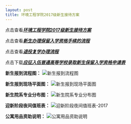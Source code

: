 ```yaml
---
layout: post
title: 环境工程学院2017级新生接待方案
---
```


点击查看[***环境工程学院2017级新生接待方案***](http://7xqrll.com1.z0.glb.clouddn.com/%E7%8E%AF%E5%A2%83%E5%B7%A5%E7%A8%8B%E5%AD%A6%E9%99%A22017%E7%BA%A7%E6%96%B0%E7%94%9F%E6%8E%A5%E5%BE%85%E6%96%B9%E6%A1%88-2017-%E4%BF%AE%E6%94%B9-20170909.pdf)

点击查看[***新生办理保留入学资格手续的流程***](http://7xqrll.com1.z0.glb.clouddn.com/%E6%96%B0%E7%94%9F%E5%8A%9E%E7%90%86%E4%BF%9D%E7%95%99%E5%85%A5%E5%AD%A6%E8%B5%84%E6%A0%BC%E6%89%8B%E7%BB%AD%E7%9A%84%E6%B5%81%E7%A8%8B.pdf)

点击查看[***退役复学办理流程***](http://7xqrll.com1.z0.glb.clouddn.com/%E9%80%80%E5%BD%B9%E5%A4%8D%E5%AD%A6%E5%8A%9E%E7%90%86%E6%B5%81%E7%A8%8B.pdf)

点击下载[***应征入伍普通高等学校录取新生保留入学资格申请表***](http://7xqrll.com1.z0.glb.clouddn.com/%E5%BA%94%E5%BE%81%E5%85%A5%E4%BC%8D%E6%99%AE%E9%80%9A%E9%AB%98%E7%AD%89%E5%AD%A6%E6%A0%A1%E5%BD%95%E5%8F%96%E6%96%B0%E7%94%9F%E4%BF%9D%E7%95%99%E5%85%A5%E5%AD%A6%E8%B5%84%E6%A0%BC%E7%94%B3%E8%AF%B7%E8%A1%A8.doc)

**新生报到流程图：**
![新生报到流程图](http://7xqrll.com1.z0.glb.clouddn.com/%E6%96%B0%E7%94%9F%E6%8A%A5%E5%88%B0%E6%B5%81%E7%A8%8B%E5%9B%BE-2017-c.jpg)

**新生报到现场平面图：**
![新生报到现场平面图](http://7xqrll.com1.z0.glb.clouddn.com/%E6%96%B0%E7%94%9F%E6%8A%A5%E5%88%B0%E7%8E%B0%E5%9C%BA%E5%B9%B3%E9%9D%A2%E5%9B%BE-2017.jpg)

**新生院系专业分布图：**
![新生院系专业分布图](http://7xqrll.com1.z0.glb.clouddn.com/%E6%96%B0%E7%94%9F%E9%99%A2%E7%B3%BB%E4%B8%93%E4%B8%9A%E5%88%86%E5%B8%83%E5%9B%BE-2017.jpg)

**迎新阶段夜间值班表：**
![迎新阶段夜间值班表-2017](http://7xqrll.com1.z0.glb.clouddn.com/%E8%BF%8E%E6%96%B0%E9%98%B6%E6%AE%B5%E5%A4%9C%E9%97%B4%E5%80%BC%E7%8F%AD%E8%A1%A8-2017.jpg)

**公寓用品资助说明：**
![公寓用品资助说明](http://7xqrll.com1.z0.glb.clouddn.com/%E5%85%AC%E5%AF%93%E7%94%A8%E5%93%81%E8%B5%84%E5%8A%A9%E8%AF%B4%E6%98%8E-2017.jpg)
